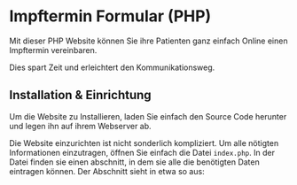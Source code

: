 # Impftermin Formular (PHP)

Mit dieser PHP Website können Sie ihre Patienten ganz einfach Online einen Impftermin vereinbaren.

Dies spart Zeit und erleichtert den Kommunikationsweg.

## Installation & Einrichtung

Um die Website zu Installieren, laden Sie einfach den Source Code herunter und legen ihn auf ihrem Webserver ab.

Die Website einzurichten ist nicht sonderlich kompliziert. Um alle nötigten Informationen einzutragen, öffnen Sie einfach die Datei `index.php`. In der Datei finden sie einen abschnitt, in dem sie alle die benötigten Daten eintragen können. Der Abschnitt sieht in etwa so aus:
```php

```